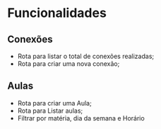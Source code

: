 # Funcionalidades

## Conexões

- Rota para listar o total de conexões realizadas;
- Rota para criar uma nova conexão;

## Aulas

- Rota para criar uma Aula;
- Rota para Listar aulas;
 - Filtrar por matéria, dia da semana e Horário
